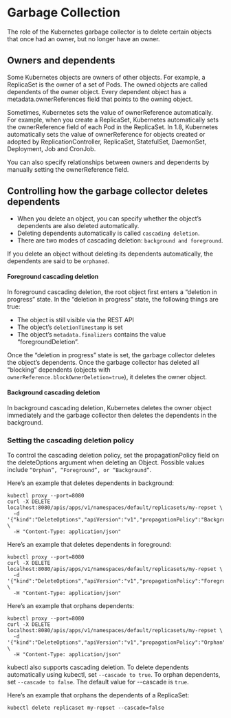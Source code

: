 # Garbage Collection

The role of the Kubernetes garbage collector is to delete certain objects that once had an owner, but no longer have an owner.

## Owners and dependents

Some Kubernetes objects are owners of other objects. For example, a ReplicaSet is the owner of a set of Pods. The owned objects are called dependents of the owner object. Every dependent object has a metadata.ownerReferences field that points to the owning object.

Sometimes, Kubernetes sets the value of ownerReference automatically. For example, when you create a ReplicaSet, Kubernetes automatically sets the ownerReference field of each Pod in the ReplicaSet. In 1.8, Kubernetes automatically sets the value of ownerReference for objects created or adopted by ReplicationController, ReplicaSet, StatefulSet, DaemonSet, Deployment, Job and CronJob.

You can also specify relationships between owners and dependents by manually setting the ownerReference field.

## Controlling how the garbage collector deletes dependents

- When you delete an object, you can specify whether the object’s dependents are also deleted automatically. 
- Deleting dependents automatically is called `cascading deletion`. 
- There are two modes of cascading deletion: `background and foreground`.

If you delete an object without deleting its dependents automatically, the dependents are said to be `orphaned`.

#### Foreground cascading deletion

In foreground cascading deletion, the root object first enters a “deletion in progress” state. In the “deletion in progress” state, the following things are true:

- The object is still visible via the REST API
- The object’s `deletionTimestamp` is set
- The object’s `metadata.finalizers` contains the value “foregroundDeletion”.

Once the “deletion in progress” state is set, the garbage collector deletes the object’s dependents. Once the garbage collector has deleted all “blocking” dependents (objects with `ownerReference.blockOwnerDeletion=true`), it deletes the owner object.

#### Background cascading deletion

In background cascading deletion, Kubernetes deletes the owner object immediately and the garbage collector then deletes the dependents in the background.

### Setting the cascading deletion policy

To control the cascading deletion policy, set the propagationPolicy field on the deleteOptions argument when deleting an Object. Possible values include `“Orphan”, “Foreground”, or “Background”`.

Here’s an example that deletes dependents in background:
```
kubectl proxy --port=8080
curl -X DELETE localhost:8080/apis/apps/v1/namespaces/default/replicasets/my-repset \
  -d '{"kind":"DeleteOptions","apiVersion":"v1","propagationPolicy":"Background"}' \
  -H "Content-Type: application/json"
```  
Here’s an example that deletes dependents in foreground:
```
kubectl proxy --port=8080
curl -X DELETE localhost:8080/apis/apps/v1/namespaces/default/replicasets/my-repset \
  -d '{"kind":"DeleteOptions","apiVersion":"v1","propagationPolicy":"Foreground"}' \
  -H "Content-Type: application/json"
```
Here’s an example that orphans dependents:
```
kubectl proxy --port=8080
curl -X DELETE localhost:8080/apis/apps/v1/namespaces/default/replicasets/my-repset \
  -d '{"kind":"DeleteOptions","apiVersion":"v1","propagationPolicy":"Orphan"}' \
  -H "Content-Type: application/json"
```

kubectl also supports cascading deletion. To delete dependents automatically using kubectl, set `--cascade to true`. To orphan dependents, set `--cascade to false`. The default value for --cascade is `true`.

Here’s an example that orphans the dependents of a ReplicaSet:
```
kubectl delete replicaset my-repset --cascade=false
```